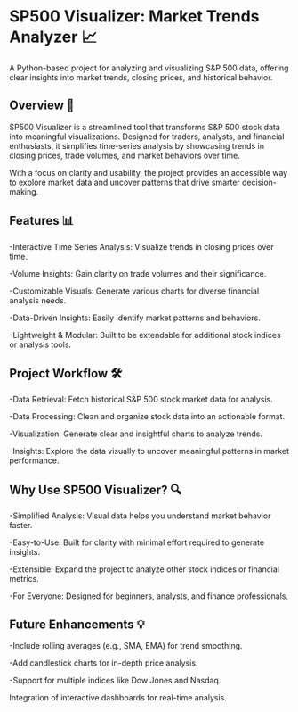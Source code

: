 # SP500 Visualizer: Market Trends Analyzer 📈

A Python-based project for analyzing and visualizing S&P 500 data, offering clear insights into market trends, closing prices, and historical behavior.

## Overview 🚀
SP500 Visualizer is a streamlined tool that transforms S&P 500 stock data into meaningful visualizations. Designed for traders, analysts, and financial enthusiasts, it simplifies time-series analysis by showcasing trends in closing prices, trade volumes, and market behaviors over time.

With a focus on clarity and usability, the project provides an accessible way to explore market data and uncover patterns that drive smarter decision-making.

## Features 📊

-Interactive Time Series Analysis: Visualize trends in closing prices over time.

-Volume Insights: Gain clarity on trade volumes and their significance.

-Customizable Visuals: Generate various charts for diverse financial analysis needs.

-Data-Driven Insights: Easily identify market patterns and behaviors.

-Lightweight & Modular: Built to be extendable for additional stock indices or analysis tools.

## Project Workflow 🛠️

-Data Retrieval: Fetch historical S&P 500 stock market data for analysis.

-Data Processing: Clean and organize stock data into an actionable format.

-Visualization: Generate clear and insightful charts to analyze trends.

-Insights: Explore the data visually to uncover meaningful patterns in market performance.

## Why Use SP500 Visualizer? 🔍

-Simplified Analysis: Visual data helps you understand market behavior faster.

-Easy-to-Use: Built for clarity with minimal effort required to generate insights.

-Extensible: Expand the project to analyze other stock indices or financial metrics.

-For Everyone: Designed for beginners, analysts, and finance professionals.

## Future Enhancements 💡

-Include rolling averages (e.g., SMA, EMA) for trend smoothing.

-Add candlestick charts for in-depth price analysis.

-Support for multiple indices like Dow Jones and Nasdaq.

Integration of interactive dashboards for real-time analysis.
